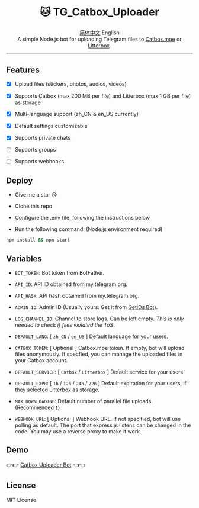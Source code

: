 # <p align="center">🐱 TG_Catbox_Uploader</p>

<div style="text-align: center;"><a href="https://github.com/AnotiaWang/TG_Catbox_Uploader#readme">简体中文</a> English</div>

<div style="text-align: center;">A simple Node.js bot for uploading Telegram files to <a href="https://catbox.moe">Catbox.moe</a> or <a href="https://litterbox.catbox.moe">Litterbox</a>.</div>

------------ 

## Features

- [x] Upload files (stickers, photos, audios, videos) 

- [x] Supports Catbox (max 200 MB per file) and Litterbox (max 1 GB per file) as storage

- [x] Multi-language support (zh_CN & en_US currently)

- [x] Default settings customizable

- [x] Supports private chats

- [ ] Supports groups

- [ ] Supports webhooks

## Deploy

- Give me a star 😘

- Clone this repo

- Configure the .env file, following the instructions below
 
- Run the following command: (Node.js environment required)

```Bash
npm install && npm start
```

## Variables

- `BOT_TOKEN`: Bot token from BotFather.

- `API_ID`: API ID obtained from my.telegram.org.

- `API_HASH`: API hash obtained from my.telegram.org.

- `ADMIN_ID`: Admin ID (Usually yours. Get it from [GetIDs Bot](https://t.me/getidsbot)).

- `LOG_CHANNEL_ID`: Channel to store logs. Can be left empty. *This is only needed to check if files violated the ToS*.

- `DEFAULT_LANG`: [ `zh_CN` / `en_US` ] Default language for your users.

- `CATBOX_TOKEN`: [ Optional ] Catbox.moe token. If empty, bot will upload files anonymously. If specfied, you can manage the uploaded files in your Catbox account.

- `DEFAULT_SERVICE`: [ `Catbox` / `Litterbox` ] Default service for your users.

- `DEFAULT_EXPR`: [ `1h` / `12h` / `24h` / `72h` ] Default expiration for your users, if they selected Litterbox as storage.

- `MAX_DOWNLOADING`: Default number of parallel file uploads. (Recommended `1`)

- `WEBHOOK_URL`: [ Optional ] Webhook URL. If not specified, bot will use polling as default. The port that express.js listens can be changed in the code. You may use a reverse proxy to make it work.

## Demo

👉👉 [Catbox Uploader Bot](https://t.me/CatboxUploaderBot) 👈👈

## License

MIT License